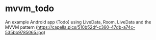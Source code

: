 # mvvm_todo
An example Android app (Todo) using  LiveData, Room, LiveData  and the MVVM pattern 
(https://capella.pics/510b52df-c360-47db-a74c-535bb9785065.jpg)
